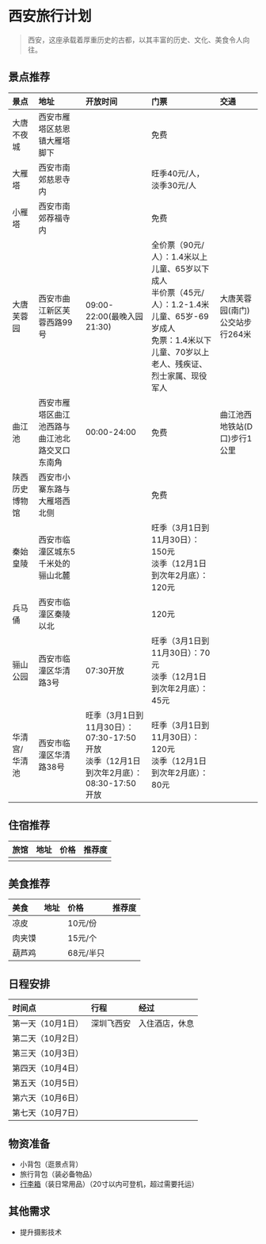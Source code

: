 # 西安旅行计划

> 西安，这座承载着厚重历史的古都，以其丰富的历史、文化、美食令人向往。

## 景点推荐

| 景点           | 地址                                           | 开放时间                                                                                 | 门票                                                                                                                                                               | 交通                            |
| :------------- | :--------------------------------------------- | :--------------------------------------------------------------------------------------- | :----------------------------------------------------------------------------------------------------------------------------------------------------------------- | :------------------------------ |
| 大唐不夜城     | 西安市雁塔区慈恩镇大雁塔脚下                   |                                                                                          | 免费                                                                                                                                                               |                                 |
| 大雁塔         | 西安市南郊慈恩寺内                             |                                                                                          | 旺季40元/人，淡季30元/人                                                                                                                                           |                                 |
| 小雁塔         | 西安市南郊荐福寺内                             |                                                                                          | 免费                                                                                                                                                               |                                 |
| 大唐芙蓉园     | 西安市曲江新区芙蓉西路99号                     | 09:00-22:00(最晚入园21:30)                                                               | 全价票（90元/人）：1.4米以上儿童、65岁以下成人<br>半价票（45元/人）：1.2-1.4米儿童、65岁-69岁成人<br>免票：1.4米以下儿童、70岁以上老人、残疾证、烈士家属、现役军人 | 大唐芙蓉园(南门)公交站步行264米 |
| 曲江池         | 西安市雁塔区曲江池西路与曲江池北路交叉口东南角 | 00:00-24:00                                                                              | 免费                                                                                                                                                               | 曲江池西地铁站(D口)步行1公里    |
| 陕西历史博物馆 | 西安市小寨东路与大雁塔西北侧                   |                                                                                          | 免费                                                                                                                                                               |                                 |
| 秦始皇陵       | 西安市临潼区城东5千米处的骊山北麓              |                                                                                          | 旺季（3月1日到11月30日）：150元<br>淡季（12月1日到次年2月底）：120元                                                                                               |                                 |
| 兵马俑         | 西安市临潼区秦陵以北                           |                                                                                          | 120元                                                                                                                                                              |                                 |
| 骊山公园       | 西安市临潼区华清路3号                          | 07:30开放                                                                                | 旺季（3月1日到11月30日）：70元<br>淡季（12月1日到次年2月底）：45元                                                                                                 |                                 |
| 华清宫/华清池  | 西安市临潼区华清路38号                         | 旺季（3月1日到11月30日）：07:30-17:50开放<br>淡季（12月1日到次年2月底）：08:30-17:50开放 | 旺季（3月1日到11月30日）：120元<br>淡季（12月1日到次年2月底）：80元                                                                                                |                                 |

## 住宿推荐

| 旅馆 | 地址 | 价格 | 推荐度 |
| :--- | :--- | :--- | :----- |
|      |      |      |        |

## 美食推荐

| 美食   | 地址 | 价格      | 推荐度 |
| :----- | :--- | :-------- | :----- |
| 凉皮   |      | 10元/份   |        |
| 肉夹馍 |      | 15元/个   |        |
| 葫芦鸡 |      | 68元/半只 |        |

## 日程安排

| 时间点            | 行程       | 经过           |
| :---------------- | :--------- | :------------- |
| 第一天（10月1日） | 深圳飞西安 | 入住酒店，休息 |
| 第二天（10月2日） |            |                |
| 第三天（10月3日） |            |                |
| 第四天（10月4日） |            |                |
| 第五天（10月5日） |            |                |
| 第六天（10月6日） |            |                |
| 第七天（10月7日） |            |                |

## 物资准备

- 小背包（逛景点背）
- 旅行背包（装必备物品）
- [行李箱]（装日常用品）（20寸以内可登机，超过需要托运）

## 其他需求

- 提升摄影技术

[行李箱]: https://zhuanlan.zhihu.com/p/371737807 '查看购买攻略'

